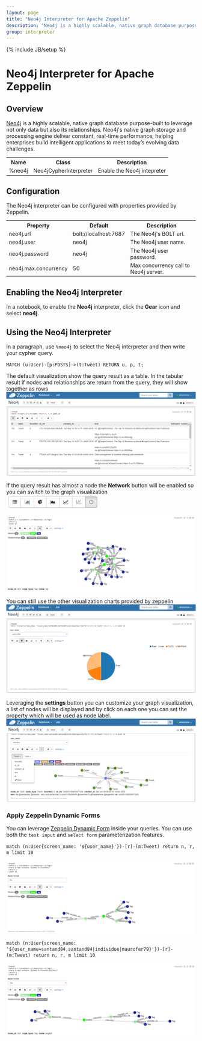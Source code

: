 ```yaml
---
layout: page
title: "Neo4j Interpreter for Apache Zeppelin"
description: "Neo4j is a highly scalable, native graph database purpose-built to leverage not only data but also its relationships."
group: interpreter
---
```

<!--
Licensed under the Apache License, Version 2.0 (the "License");
you may not use this file except in compliance with the License.
You may obtain a copy of the License at

http://www.apache.org/licenses/LICENSE-2.0

Unless required by applicable law or agreed to in writing, software
distributed under the License is distributed on an "AS IS" BASIS,
WITHOUT WARRANTIES OR CONDITIONS OF ANY KIND, either express or implied.
See the License for the specific language governing permissions and
limitations under the License.
-->
{% include JB/setup %}

# Neo4j Interpreter for Apache Zeppelin

<div id="toc"></div>

## Overview
[Neo4j](https://neo4j.com/) is a highly scalable, native graph database purpose-built to leverage not only data but also its relationships.
Neo4j's native graph storage and processing engine deliver constant, real-time performance, helping enterprises build intelligent applications to meet today’s evolving data challenges.

<table class="table-configuration">
  <tr>
    <th>Name</th>
    <th>Class</th>
    <th>Description</th>
  </tr>
  <tr>
    <td>%neo4j</td>
    <td>Neo4jCypherInterpreter</td>
    <td>Enable the Neo4j intepreter</td>
  </tr>
</table>

## Configuration
The Neo4j interpreter can be configured with properties provided by Zeppelin.
<table class="table-configuration">
  <tr>
    <th>Property</th>
    <th>Default</th>
    <th>Description</th>
  </tr>
  <tr>
    <td>neo4j.url</td>
    <td>bolt://localhost:7687</td>
    <td>The Neo4j's BOLT url.</td>
  </tr>
  <tr>
    <td>neo4j.user</td>
    <td>neo4j</td>
    <td>The Neo4j user name.</td>
  </tr>
  <tr>
    <td>neo4j.password</td>
    <td>neo4j</td>
    <td>The Neo4j user password.</td>
  </tr>
  <tr>
    <td>neo4j.max.concurrency</td>
    <td>50</td>
    <td>Max concurrency call to Neo4j server.</td>
  </tr>
</table>

## Enabling the Neo4j Interpreter
In a notebook, to enable the **Neo4j** interpreter, click the **Gear** icon and select **neo4j**.

## Using the Neo4j Interpreter
In a paragraph, use `%neo4j` to select the Neo4j interpreter and then write your cypher query.

```cypher
MATCH (u:User)-[p:POSTS]->(t:Tweet) RETURN u, p, t;
```

The default visualization show the query result as a table. In the tabular result if nodes and relationships are return from the query, they will show together as rows
![Simple cypher query tabular visualization](../assets/themes/zeppelin/img/docs-img/neo4j-tabular-result.png)

If the query result has almost a node the **Network** button will be enabled so you can switch to the graph visualization
![Network button on chart bar](../assets/themes/zeppelin/img/docs-img/zeppelin-switch-chart-network.png)

![Simple cypher query network visualization](../assets/themes/zeppelin/img/docs-img/neo4j-network-result.png)

You can still use the other visualization charts provided by zeppelin
![Simple cypher query Chart visualization](../assets/themes/zeppelin/img/docs-img/neo4j-chart-result.png)

Leveraging the **settings** button you can customize your graph visualization, a list of nodes will be displayed and by click on each one you can set the property which will be used as node label.
![Simple cypher query network visualization](../assets/themes/zeppelin/img/docs-img/zeppelin-network-display-customization.png)

### Apply Zeppelin Dynamic Forms
You can leverage [Zeppelin Dynamic Form](../manual/dynamicform.html) inside your queries. You can use both the `text input` and `select form` parameterization features.

```cypher
match (n:User{screen_name: '${user_name}'})-[r]-(m:Tweet) return n, r, m limit 10
```
![Example of query with text input](../assets/themes/zeppelin/img/docs-img/neo4j-zeppelin-form-text-input.png)

```cypher
match (n:User{screen_name: '${user_name=santand84,santand84|individue|maurofer79}'})-[r]-(m:Tweet) return n, r, m limit 10
```
![Example of query with select box](../assets/themes/zeppelin/img/docs-img/neo4j-zeppelin-form-select.png)
